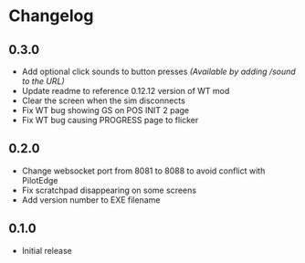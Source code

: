 # Changelog
## 0.3.0
* Add optional click sounds to button presses _(Available by adding /sound to the URL)_
* Update readme to reference 0.12.12 version of WT mod
* Clear the screen when the sim disconnects
* Fix WT bug showing GS on POS INIT 2 page
* Fix WT bug causing PROGRESS page to flicker
  
## 0.2.0
* Change websocket port from 8081 to 8088 to avoid conflict with PilotEdge
* Fix scratchpad disappearing on some screens
* Add version number to EXE filename
  
## 0.1.0
* Initial release